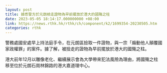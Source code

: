 ```yaml
---
layout: post
title: 據悉警方於元朗檢走證物為早前擺放於港大的國殤之柱
date: 2023-05-05 18:14:17.000000000 +08:00
link: https://news.rthk.hk/rthk/ch/component/k2/1699354-20230505.htm
categories: rthk
---
```


警務處國安處早上持法庭手令，在元朗區撿取一件證物，與一宗「煽動他人顛覆國家政權罪」的案件。據了解，被撿走的證物為早前擺放於港大的國殤之柱。

港大前年12月以雕像老化、繼續展示會為大學帶來犯法風險為理由，將國殤之柱移至位於元朗石崗林錦路的港大嘉道理中心。
